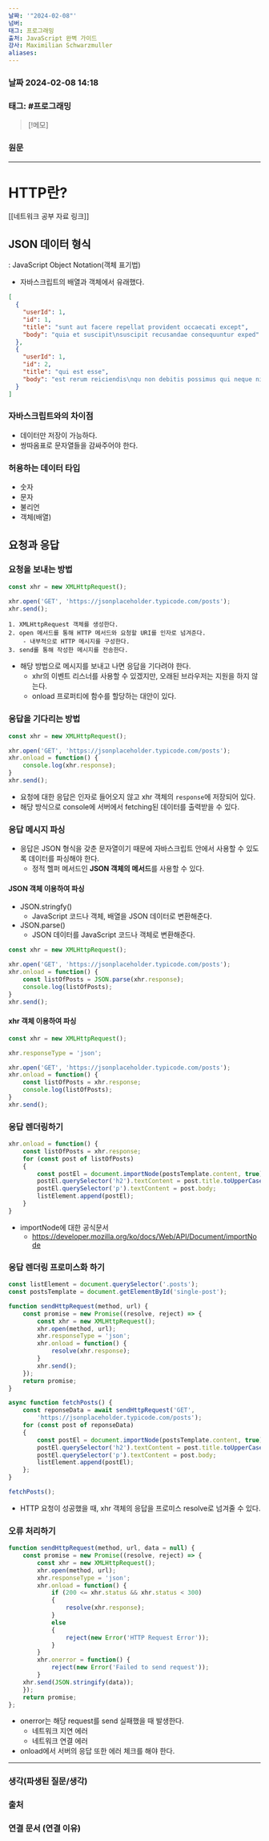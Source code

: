 ```yaml
---
날짜: '"2024-02-08"'
넘버: 
태그: 프로그래밍
출처: JavaScript 완벽 가이드
강사: Maximilian Schwarzmuller
aliases:
---
```

### 날짜  2024-02-08 14:18

### 태그: #프로그래밍 

>[!메모]
>

### 원문
---
# HTTP란?
[[네트워크 공부 자료 링크]]
## JSON 데이터 형식
: JavaScript Object Notation(객체 표기법)
- 자바스크립트의 배열과 객체에서 유래했다.
```json
[
  {
    "userId": 1,
    "id": 1,
    "title": "sunt aut facere repellat provident occaecati except",
    "body": "quia et suscipit\nsuscipit recusandae consequuntur exped"
  },
  {
    "userId": 1,
    "id": 2,
    "title": "qui est esse",
    "body": "est rerum reiciendis\nqu non debitis possimus qui neque nisi nulla"
  }
]
```
### 자바스크립트와의 차이점
- 데이터만 저장이 가능하다.
- 쌍따옴표로 문자열들을 감싸주어야 한다.
### 허용하는 데이터 타입
- 숫자
- 문자
- 불리언
- 객체(배열)
## 요청과 응답
### 요청을 보내는 방법
```js
const xhr = new XMLHttpRequest();

xhr.open('GET', 'https://jsonplaceholder.typicode.com/posts');
xhr.send();
```
```
1. XMLHttpRequest 객체를 생성한다.
2. open 메서드를 통해 HTTP 메서드와 요청할 URI를 인자로 넘겨준다.
	- 내부적으로 HTTP 메시지를 구성한다.
3. send롤 통해 작성한 메시지를 전송한다.
```
- 해당 방법으로 메시지를 보내고 나면 응답을 기다려야 한다.
	- xhr의 이벤트 리스너를 사용할 수 있겠지만, 오래된 브라우저는 지원을 하지 않는다.
	- onload 프로퍼티에 함수를 할당하는 대안이 있다.
###  응답을 기다리는 방법
```js
const xhr = new XMLHttpRequest();

xhr.open('GET', 'https://jsonplaceholder.typicode.com/posts');
xhr.onload = function() {
	console.log(xhr.response);
}
xhr.send();
```
- 요청에 대한 응답은 인자로 들어오지 않고 xhr 객체의 `response`에 저장되어 있다.
- 해당 방식으로 console에 서버에서 fetching된 데이터를 출력받을 수 있다.
### 응답 메시지 파싱
- 응답은 JSON 형식을 갖춘 문자열이기 때문에 자바스크립트 안에서 사용할 수 있도록 데이터를 파싱해야 한다.
	- 정적 헬퍼 메서드인 **JSON 객체의 메서드**를 사용할 수 있다.
#### JSON 객체 이용하여 파싱
- JSON.stringfy()
	- JavaScript 코드나 객체, 배열을 JSON 데이터로 변환해준다.
- JSON.parse()
	- JSON 데이터를 JavaScript 코드나 객체로 변환해준다.
```js
const xhr = new XMLHttpRequest();

xhr.open('GET', 'https://jsonplaceholder.typicode.com/posts');
xhr.onload = function() {
	const listOfPosts = JSON.parse(xhr.response);
	console.log(listOfPosts);
}
xhr.send();
```
#### xhr 객체 이용하여 파싱
```js
const xhr = new XMLHttpRequest();

xhr.responseType = 'json';

xhr.open('GET', 'https://jsonplaceholder.typicode.com/posts');
xhr.onload = function() {
	const listOfPosts = xhr.response;
	console.log(listOfPosts);
}
xhr.send();
```
### 응답 렌더링하기
```js
xhr.onload = function() {
	const listOfPosts = xhr.response;
	for (const post of listOfPosts)
	{
		const postEl = document.importNode(postsTemplate.content, true);
		postEl.querySelector('h2').textContent = post.title.toUpperCase();
		postEl.querySelector('p').textContent = post.body;
		listElement.append(postEl);
	}
}
```
- importNode에 대한 공식문서
	- https://developer.mozilla.org/ko/docs/Web/API/Document/importNode
### 응답 렌더링 프로미스화 하기
```js
const listElement = document.querySelector('.posts');
const postsTemplate = document.getElementById('single-post');

function sendHttpRequest(method, url) {
	const promise = new Promise((resolve, reject) => {
		const xhr = new XMLHttpRequest();
		xhr.open(method, url);
		xhr.responseType = 'json';
		xhr.onload = function() {
			resolve(xhr.response);
		}
		xhr.send();
	});
	return promise;
}

async function fetchPosts() {
	const reponseData = await sendHttpRequest('GET', 
		'https://jsonplaceholder.typicode.com/posts');
	for (const post of reponseData)
	{
		const postEl = document.importNode(postsTemplate.content, true);
		postEl.querySelector('h2').textContent = post.title.toUpperCase();
		postEl.querySelector('p').textContent = post.body;
		listElement.append(postEl);
	};
}

fetchPosts();
```
- HTTP 요청이 성공했을 때, xhr 객체의 응답을 프로미스 resolve로 넘겨줄 수 있다.
### 오류 처리하기
```js
function sendHttpRequest(method, url, data = null) {
	const promise = new Promise((resolve, reject) => {
		const xhr = new XMLHttpRequest();
		xhr.open(method, url);
		xhr.responseType = 'json';
		xhr.onload = function() {
			if (200 <= xhr.status && xhr.status < 300)
			{
				resolve(xhr.response);
			}
			else
			{
				reject(new Error('HTTP Request Error'));
			}
		}
		xhr.onerror = function() {
			reject(new Error('Failed to send request'));
		}
	xhr.send(JSON.stringify(data));
	});
	return promise;
};
```
- onerror는 해당 request를 send 실패했을 때 발생한다.
	- 네트워크 지연 에러
	- 네트워크 연결 에러
- onload에서 서버의 응답 또한 에러 체크를 해야 한다.

---
### 생각(파생된 질문/생각)

### 출처

### 연결 문서 (연결 이유)
